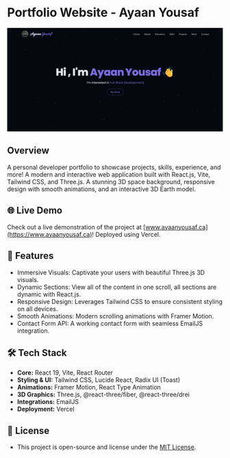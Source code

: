 # Portfolio Website - Ayaan Yousaf
<img src="public/splash.png" alt="Portfolio Preview" width="600">

## Overview
A personal developer portfolio to showcase projects, skills, experience, and more! A modern and interactive web application built with React.js, Vite, Tailwind CSS, and Three.js. A stunning 3D space background, responsive design with smooth animations, and an interactive 3D Earth model.

## 🌐 Live Demo
Check out a live demonstration of the project at [www.ayaanyousaf.ca](https://www.ayaanyousaf.ca)! 
Deployed using Vercel.

## 🚀 Features
- Immersive Visuals: Captivate your users with beautiful Three.js 3D visuals. 
- Dynamic Sections: View all of the content in one scroll, all sections are dynamic with React.js.
- Responsive Design: Leverages Tailwind CSS to ensure consistent styling on all devices.
- Smooth Animations: Modern scrolling animations with Framer Motion.
- Contact Form API: A working contact form with seamless EmailJS integration.

## 🛠️ Tech Stack
- **Core:** React 19, Vite, React Router
- **Styling & UI:** Tailwind CSS, Lucide React, Radix UI (Toast)
- **Animations:** Framer Motion, React Type Animation
- **3D Graphics:** Three.js, @react-three/fiber, @react-three/drei
- **Integrations:** EmailJS
- **Deployment:** Vercel

## 📝 License 
- This project is open-source and license under the [MIT License](./LICENSE).